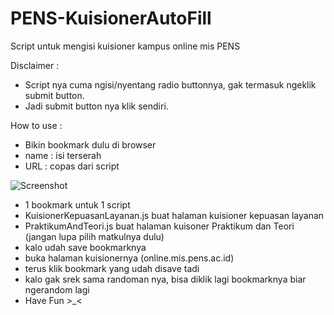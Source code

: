# PENS-KuisionerAutoFill
Script untuk mengisi kuisioner kampus online mis PENS

Disclaimer :
- Script nya cuma ngisi/nyentang radio buttonnya, gak termasuk ngeklik submit button.
- Jadi submit button nya klik sendiri.

How to use :
- Bikin bookmark dulu di browser
- name : isi terserah
- URL : copas dari script

![Screenshot](https://i.ibb.co/4PZTgzm/Screenshot-2021-07-12-001754.png)
- 1 bookmark untuk 1 script
- KuisionerKepuasanLayanan.js buat halaman kuisioner kepuasan layanan
- PraktikumAndTeori.js buat halaman kuisoner Praktikum dan Teori (jangan lupa pilih matkulnya dulu)
- kalo udah save bookmarknya
- buka halaman kuisionernya (online.mis.pens.ac.id)
- terus klik bookmark yang udah disave tadi
- kalo gak srek sama randoman nya, bisa diklik lagi bookmarknya biar ngerandom lagi
- Have Fun >_<
